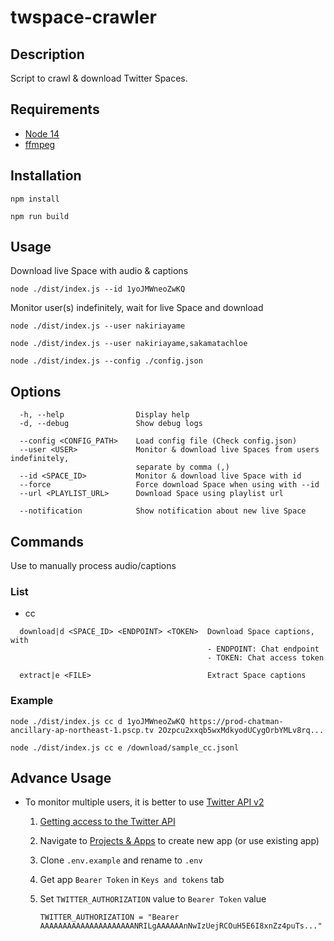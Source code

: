 # twspace-crawler

## Description

Script to crawl & download Twitter Spaces.

## Requirements

- [Node 14](https://nodejs.org/)
- [ffmpeg](https://www.ffmpeg.org/)

## Installation

```
npm install
```

```
npm run build
```

## Usage

Download live Space with audio & captions

```
node ./dist/index.js --id 1yoJMWneoZwKQ
```

Monitor user(s) indefinitely, wait for live Space and download

```
node ./dist/index.js --user nakiriayame
```

```
node ./dist/index.js --user nakiriayame,sakamatachloe
```

```
node ./dist/index.js --config ./config.json
```

## Options

```
  -h, --help                Display help
  -d, --debug               Show debug logs

  --config <CONFIG_PATH>    Load config file (Check config.json)
  --user <USER>             Monitor & download live Spaces from users indefinitely,
                            separate by comma (,)
  --id <SPACE_ID>           Monitor & download live Space with id
  --force                   Force download Space when using with --id
  --url <PLAYLIST_URL>      Download Space using playlist url

  --notification            Show notification about new live Space
```

## Commands

Use to manually process audio/captions

### List

- cc

```
  download|d <SPACE_ID> <ENDPOINT> <TOKEN>  Download Space captions, with
                                            - ENDPOINT: Chat endpoint
                                            - TOKEN: Chat access token

  extract|e <FILE>                          Extract Space captions
```

### Example

```
node ./dist/index.js cc d 1yoJMWneoZwKQ https://prod-chatman-ancillary-ap-northeast-1.pscp.tv 2Ozpcu2xxqb5wxMdkyodUCygOrbYMLv8rq...
```

```
node ./dist/index.js cc e /download/sample_cc.jsonl
```

## Advance Usage

- To monitor multiple users, it is better to use [Twitter API v2](https://developer.twitter.com/en/docs/twitter-api/spaces/overview)
    1. [Getting access to the Twitter API](https://developer.twitter.com/en/docs/twitter-api/getting-started/getting-access-to-the-twitter-api)
    2. Navigate to [Projects & Apps](https://developer.twitter.com/en/portal/projects-and-apps) to create new app (or use existing app)
    3. Clone `.env.example` and rename to `.env`
    4. Get app `Bearer Token` in `Keys and tokens` tab
    5. Set `TWITTER_AUTHORIZATION` value to `Bearer Token` value

       ```
       TWITTER_AUTHORIZATION = "Bearer AAAAAAAAAAAAAAAAAAAAANRILgAAAAAAnNwIzUejRCOuH5E6I8xnZz4puTs..."
       ```
